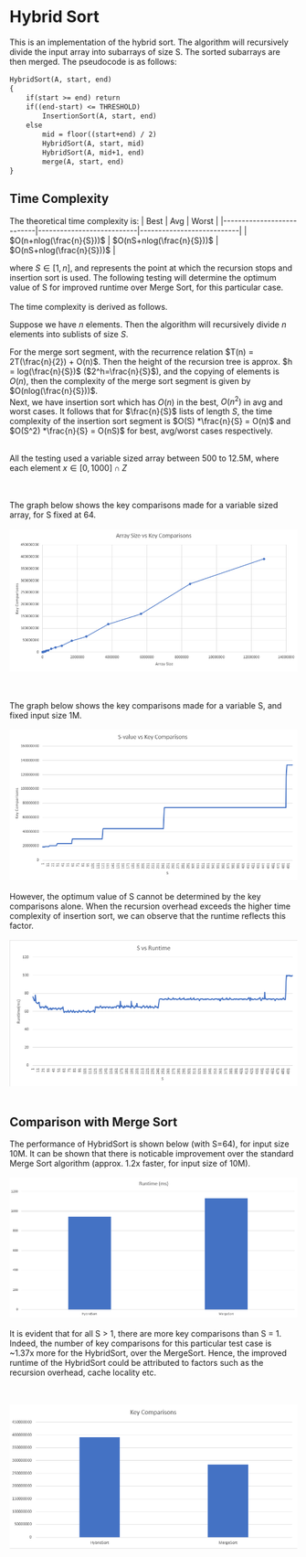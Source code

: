 # Hybrid Sort

This is an implementation of the hybrid sort. The algorithm will recursively divide the input array into subarrays of size S. The sorted subarrays are then merged. The pseudocode is as follows:

```
HybridSort(A, start, end)
{
    if(start >= end) return
    if((end-start) <= THRESHOLD)
        InsertionSort(A, start, end)
    else
        mid = floor((start+end) / 2)
        HybridSort(A, start, mid)
        HybridSort(A, mid+1, end)
        merge(A, start, end)
}
```

## Time Complexity
The theoretical time complexity is:
| Best                      | Avg                       | Worst                     |
|---------------------------|---------------------------|---------------------------|
| $O(n+nlog(\frac{n}{S}))$ | $O(nS+nlog(\frac{n}{S}))$ | $O(nS+nlog(\frac{n}{S}))$ |


where $S \in [1, n]$, and represents the point at which the recursion stops and insertion sort is used. The following testing will determine the optimum value of S for improved runtime over Merge Sort, for this particular case.
<br><br>
The time complexity is derived as follows. <br>

Suppose we have $n$ elements. Then the algorithm will recursively divide $n$ elements into sublists of size $S$. 

For the merge sort segment, with the recurrence relation $T(n) = 2T(\frac{n}{2}) + O(n)$. Then the height of the recursion tree is approx. $h = log(\frac{n}{S})$   ($2^h=\frac{n}{S}$), and the copying of elements is $O(n)$, then the complexity of the merge sort segment is given by $O(nlog(\frac{n}{S}))$.<br>
Next, we have insertion sort which has $O(n)$ in the best, $O(n^2)$ in avg and worst cases. It follows that for $\frac{n}{S}$ lists of length $S$, the time complexity of the insertion sort segment is $O(S) *\frac{n}{S} = O(n)$ and $O(S^2) *\frac{n}{S} = O(nS)$ for best, avg/worst cases respectively.
<br><br>


All the testing used a variable sized array between 500 to 12.5M, where each element $x \in [0, 1000] \cap Z$

<br><br>
The graph below shows the key comparisons made for a variable sized array, for S fixed at 64.
<br><br>
![cmp](https://github.com/edward62740/SC2001-Project/blob/main/Project1/doc/keycmp.png)

<br><br>
The graph below shows the key comparisons made for a variable S, and fixed input size 1M.
<br><br>
![cmp](https://github.com/edward62740/SC2001-Project/blob/main/Project1/doc/svscmp.png)
<br><br>
However, the optimum value of S cannot be determined by the key comparisons alone. When the recursion overhead exceeds the higher time complexity of insertion sort, we can observe that the runtime reflects this factor.
<br><br>
![cmp](https://github.com/edward62740/SC2001-Project/blob/main/Project1/doc/Svsruntime.png)
<br><br>
## Comparison with Merge Sort

The performance of HybridSort is shown below (with S=64), for input size 10M. It can be shown that there is noticable improvement over the standard Merge Sort algorithm (approx. 1.2x faster, for input size of 10M). <br><br>
![cmp](https://github.com/edward62740/SC2001-Project/blob/main/Project1/doc/runtime.png)
<br><br>
It is evident that for all S > 1, there are more key comparisons than S = 1. Indeed, the number of key comparisons for this particular test case is ~1.37x more for the HybridSort, over the MergeSort. Hence, the improved runtime of the HybridSort could be attributed to factors such as the recursion overhead, cache locality etc.


<br><br>
![cmp](https://github.com/edward62740/SC2001-Project/blob/main/Project1/doc/cmpsort.png)
